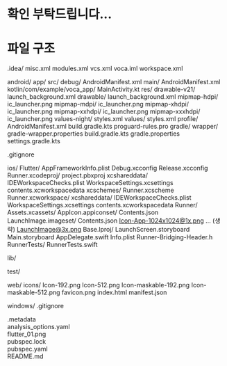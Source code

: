 # 확인 부탁드립니다...

# 파일 구조

.idea/
    misc.xml
    modules.xml
    vcs.xml
    voca.iml
    workspace.xml

android/
    app/
        src/
            debug/
                AndroidManifest.xml
            main/
                AndroidManifest.xml
                kotlin/com/example/voca_app/
                    MainActivity.kt
                res/
                    drawable-v21/
                        launch_background.xml
                    drawable/
                        launch_background.xml
                    mipmap-hdpi/
                        ic_launcher.png
                    mipmap-mdpi/
                        ic_launcher.png
                    mipmap-xhdpi/
                        ic_launcher.png
                    mipmap-xxhdpi/
                        ic_launcher.png
                    mipmap-xxxhdpi/
                        ic_launcher.png
                    values-night/
                        styles.xml
                    values/
                        styles.xml
        profile/
            AndroidManifest.xml
    build.gradle.kts
    proguard-rules.pro
    gradle/
        wrapper/
            gradle-wrapper.properties
    build.gradle.kts
    gradle.properties
    settings.gradle.kts

.gitignore

ios/
    Flutter/
        AppFrameworkInfo.plist
        Debug.xcconfig
        Release.xcconfig
    Runner.xcodeproj/
        project.pbxproj
        xcshareddata/
            IDEWorkspaceChecks.plist
            WorkspaceSettings.xcsettings
            contents.xcworkspacedata
            xcschemes/
                Runner.xcscheme
    Runner.xcworkspace/
        xcshareddata/
            IDEWorkspaceChecks.plist
            WorkspaceSettings.xcsettings
            contents.xcworkspacedata
    Runner/
        Assets.xcassets/
            AppIcon.appiconset/
                Contents.json
            LaunchImage.imageset/
                Contents.json
        Icon-App-1024x1024@1x.png
        ... (생략)
        LaunchImage@3x.png
    Base.lproj/
        LaunchScreen.storyboard
    Main.storyboard
    AppDelegate.swift
    Info.plist
    Runner-Bridging-Header.h
    RunnerTests/
        RunnerTests.swift

lib/

test/

web/
    icons/
        Icon-192.png
        Icon-512.png
        Icon-maskable-192.png
        Icon-maskable-512.png
    favicon.png
    index.html
    manifest.json

windows/
    .gitignore

.metadata  
analysis_options.yaml  
flutter_01.png  
pubspec.lock  
pubspec.yaml  
README.md  

